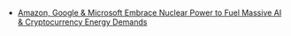 - [Amazon, Google & Microsoft Embrace Nuclear Power to Fuel Massive AI & Cryptocurrency Energy Demands](https://youtu.be/D6mOQ6AzTEw)
